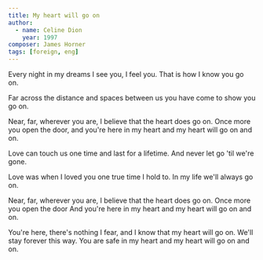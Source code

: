 ```yaml
---
title: My heart will go on
author:
  - name: Celine Dion
    year: 1997
composer: James Horner
tags: [foreign, eng]
---
```


Every night in my dreams
I see you, I feel you.
That is how I know you go on.

Far across the distance
and spaces between us
you have come to show you go on.

Near, far, wherever you are,
I believe that the heart does go on.
Once more you open the door,
and you're here in my heart and
my heart will go on and on.

Love can touch us one time
and last for a lifetime.
And never let go 'til we're gone.

Love was when I loved you
one true time I hold to.
In my life we'll always go on.

Near, far, wherever you are,
I believe that the heart does go on.
Once more you open the door
And you're here in my heart and
my heart will go on and on.

You're here, there's nothing I fear,
and I know that my heart will go on.
We'll stay forever this way.
You are safe in my heart and
my heart will go on and on.
